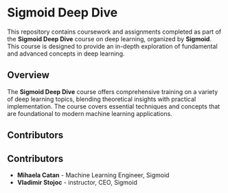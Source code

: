 # Sigmoid Deep Dive

This repository contains coursework and assignments completed as part of the **Sigmoid Deep Dive** course on deep learning, organized by **Sigmoid**. This course is designed to provide an in-depth exploration of fundamental and advanced concepts in deep learning.

## Overview

The **Sigmoid Deep Dive** course offers comprehensive training on a variety of deep learning topics, blending theoretical insights with practical implementation. The course covers essential techniques and concepts that are foundational to modern machine learning applications.

## Contributors

## Contributors

- **Mihaela Catan** - Machine Learning Engineer, Sigmoid
- **Vladimir Stojoc** - instructor, CEO, Sigmoid
